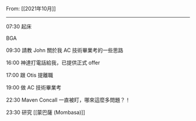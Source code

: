 From: [[2021年10月]]

---

07:30 起床

BGA

09:30 請教 John 關於我 AC 技術畢業考的一些思路

16:00 神達打電話給我，已提供正式 offer

17:00 跟 Otis 提離職

19:00 做 AC 技術畢業考

22:30 Maven Concall 一直被盯，哪來這麼多問題？！

23:30 研究 [[蒙巴薩 (Mombasa)]]